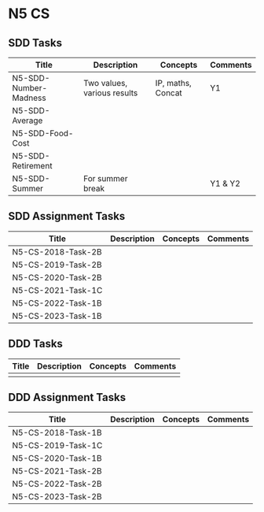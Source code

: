 # N5 CS


## SDD Tasks

| Title                 | Description                 | Concepts          | Comments |
| -----                 | -----------                 | --------          | -------- |
| N5-SDD-Number-Madness | Two values, various results | IP, maths, Concat | Y1 |
| N5-SDD-Average        | | | |
| N5-SDD-Food-Cost      | | | |
| N5-SDD-Retirement     | | | |
| N5-SDD-Summer         | For summer break            |                   | Y1 &amp; Y2 |



## SDD Assignment Tasks

| Title              | Description | Concepts | Comments |
| -----              | ----------- | -------- | -------- |
| N5-CS-2018-Task-2B | | | |
| N5-CS-2019-Task-2B | | | |
| N5-CS-2020-Task-2B | | | |
| N5-CS-2021-Task-1C | | | |
| N5-CS-2022-Task-1B | | | |
| N5-CS-2023-Task-1B | | | |



## DDD Tasks

| Title         | Description | Concepts | Comments |
| -----         | ----------- | -------- | -------- |
| | | | | 



## DDD Assignment Tasks

| Title              | Description | Concepts | Comments |
| -----              | ----------- | -------- | -------- |
| N5-CS-2018-Task-1B | | | |
| N5-CS-2019-Task-1C | | | |
| N5-CS-2020-Task-1B | | | |
| N5-CS-2021-Task-2B | | | |
| N5-CS-2022-Task-2B | | | |
| N5-CS-2023-Task-2B | | | |
